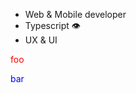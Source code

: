 
- Web & Mobile developer
- Typescript :eye:
- UX & UI

<style>
#foo {color: red}
</style>

<p id="foo">foo</p>

<p style="color: blue">bar</p>
